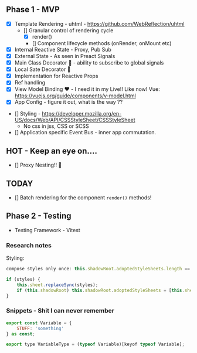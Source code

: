 ## Phase 1 - MVP

-   [x] Template Rendering - uhtml - https://github.com/WebReflection/uhtml
    -   [] Granular control of rendering cycle
        -   [x] render()
        -   [] Component lifecycle methods (onRender, onMount etc)
-   [x] Internal Reactive State - Proxy, Pub Sub
-   [x] External State - As seen in Preact Signals
-   [x] Main Class Decorator 🎨 - ability to subscribe to global signals
-   [x] Local Sate Decorator 🎨
-   [x] Implementation for Reactive Props
-   [x] Ref handling
-   [x] View Model Binding ❤️ - I need it in my Live!! Like now! Vue: https://vuejs.org/guide/components/v-model.html
-   [x] App Config - figure it out, what is the way ??
-   [] Styling - https://developer.mozilla.org/en-US/docs/Web/API/CSSStyleSheet/CSSStyleSheet
    -   No css in jss, CSS or SCSS
-   [] Application specific Event Bus - inner app commutation.

## HOT - Keep an eye on....

-   [] Proxy Nesting!! 👀

## TODAY

-   [] Batch rendering for the component `render()` methods!

## Phase 2 - Testing

-   Testing Framework - Vitest

### Research notes

Styling:

```js
compose styles only once: this.shadowRoot.adoptedStyleSheets.length == 0
```

```js
if (styles) {
    this.sheet.replaceSync(styles);
    if (this.shadowRoot) this.shadowRoot.adoptedStyleSheets = [this.sheet];
}
```

### Snippets - Shit I can never remember

```js
export const Variable = {
    STUFF: 'something'
} as const;

export type VariableType = (typeof Variable)[keyof typeof Variable];
```
